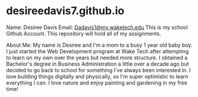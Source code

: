 # desireedavis7.github.io

Name: Desiree Davis
Email: Dadavis1@my.waketech.edu
This is my school Github Account.
This repository will hold all of my assignments.

About Me:
My name is Desiree and I'm a mom to a busy 1 year old baby boy. I just started the Web Development program at Wake Tech after attempting to learn on my own over the years but needed more structure. I obtained a Bachelor's degree in Business Administration a little over a decade ago but decided to go back to school for something I've always been interested in. I love building things digitally and physically, so I'm super optimistic to learn everything I can. I love nature and enjoy painting and gardening in my free time!